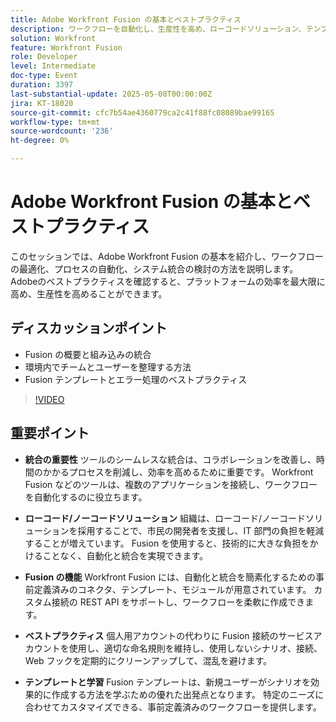 ```yaml
---
title: Adobe Workfront Fusion の基本とベストプラクティス
description: ワークフローを自動化し、生産性を高め、ローコードソリューション、テンプレート、ベストプラクティスとツールを統合するためのWorkfront Fusion の基本について説明します。
solution: Workfront
feature: Workfront Fusion
role: Developer
level: Intermediate
doc-type: Event
duration: 3397
last-substantial-update: 2025-05-08T00:00:00Z
jira: KT-18020
source-git-commit: cfc7b54ae4360779ca2c41f88fc08089bae99165
workflow-type: tm+mt
source-wordcount: '236'
ht-degree: 0%

---
```



# Adobe Workfront Fusion の基本とベストプラクティス

このセッションでは、Adobe Workfront Fusion の基本を紹介し、ワークフローの最適化、プロセスの自動化、システム統合の検討の方法を説明します。 Adobeのベストプラクティスを確認すると、プラットフォームの効率を最大限に高め、生産性を高めることができます。

## ディスカッションポイント

* Fusion の概要と組み込みの統合
* 環境内でチームとユーザーを整理する方法
* Fusion テンプレートとエラー処理のベストプラクティス

>[!VIDEO](https://video.tv.adobe.com/v/3458043/?learn=on&enablevpops)

## 重要ポイント

* **統合の重要性** ツールのシームレスな統合は、コラボレーションを改善し、時間のかかるプロセスを削減し、効率を高めるために重要です。 Workfront Fusion などのツールは、複数のアプリケーションを接続し、ワークフローを自動化するのに役立ちます。

* **ローコード/ノーコードソリューション** 組織は、ローコード/ノーコードソリューションを採用することで、市民の開発者を支援し、IT 部門の負担を軽減することが増えています。 Fusion を使用すると、技術的に大きな負担をかけることなく、自動化と統合を実現できます。

* **Fusion の機能** Workfront Fusion には、自動化と統合を簡素化するための事前定義済みのコネクタ、テンプレート、モジュールが用意されています。 カスタム接続の REST API をサポートし、ワークフローを柔軟に作成できます。

* **ベストプラクティス** 個人用アカウントの代わりに Fusion 接続のサービスアカウントを使用し、適切な命名規則を維持し、使用しないシナリオ、接続、Web フックを定期的にクリーンアップして、混乱を避けます。

* **テンプレートと学習** Fusion テンプレートは、新規ユーザーがシナリオを効果的に作成する方法を学ぶための優れた出発点となります。 特定のニーズに合わせてカスタマイズできる、事前定義済みのワークフローを提供します。

